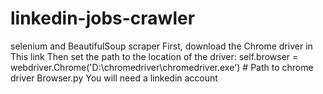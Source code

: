 # linkedin-jobs-crawler
selenium and BeautifulSoup scraper First, download the Chrome driver in This link
Then set the path to the location of the driver: self.browser = webdriver.Chrome('D:\chromedriver\chromedriver.exe') # Path to chrome driver Browser.py
You will need a linkedin account
